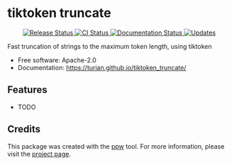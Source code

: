 # tiktoken truncate


<p align="center">
<a href="https://pypi.python.org/pypi/tiktoken_truncate">
    <img src="https://img.shields.io/pypi/v/tiktoken_truncate.svg"
        alt = "Release Status">
</a>

<a href="https://github.com/turian/tiktoken_truncate/actions">
    <img src="https://github.com/turian/tiktoken_truncate/actions/workflows/main.yml/badge.svg?branch=release" alt="CI Status">
</a>

<a href="https://turian.github.io/tiktoken_truncate/">
    <img src="https://img.shields.io/website/https/turian.github.io/tiktoken_truncate/index.html.svg?label=docs&down_message=unavailable&up_message=available" alt="Documentation Status">
</a>

<a href="https://pyup.io/repos/github/turian/tiktoken_truncate/">
<img src="https://pyup.io/repos/github/turian/tiktoken_truncate/shield.svg" alt="Updates">
</a>

</p>


Fast truncation of strings to the maximum token length, using tiktoken


* Free software: Apache-2.0
* Documentation: <https://turian.github.io/tiktoken_truncate/>


## Features

* TODO

## Credits

This package was created with the [ppw](https://zillionare.github.io/python-project-wizard) tool. For more information, please visit the [project page](https://zillionare.github.io/python-project-wizard/).
